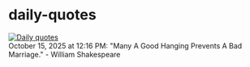 # daily-quotes
[![Daily quotes](https://github.com/ceepu8/daily-quotes/actions/workflows/daily-quote.yml/badge.svg)](https://github.com/ceepu8/daily-quotes/actions/workflows/daily-quote.yml)<br/>
October 15, 2025 at 12:16 PM: "Many A Good Hanging Prevents A Bad Marriage." - William Shakespeare
